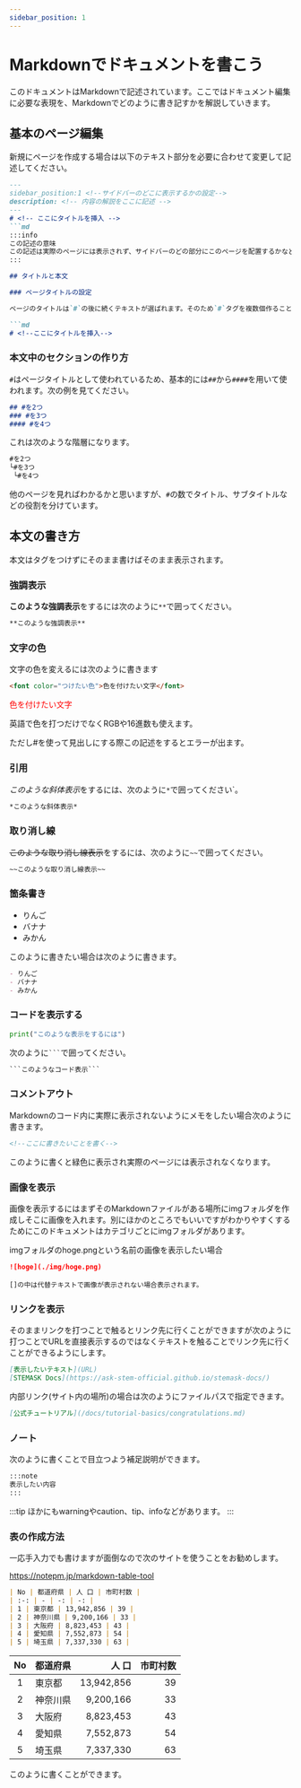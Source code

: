 ```yaml
---
sidebar_position: 1
---
```


# Markdownでドキュメントを書こう

このドキュメントはMarkdownで記述されています。ここではドキュメント編集に必要な表現を、Markdownでどのように書き記すかを解説していきます。

## 基本のページ編集

新規にページを作成する場合は以下のテキスト部分を必要に合わせて変更して記述してください。

```md
---
sidebar_position:1 <!--サイドバーのどこに表示するかの設定-->
description: <!-- 内容の解説をここに記述 -->
---
# <!-- ここにタイトルを挿入 -->
```md
:::info
この記述の意味
この記述は実際のページには表示されず、サイドバーのどの部分にこのページを配置するかなどの情報を宣言する部分です。
:::

## タイトルと本文

### ページタイトルの設定

ページのタイトルは`#`の後に続くテキストが選ばれます。そのため`#`タグを複数個作ることは望ましくないです。

```md
# <!--ここにタイトルを挿入-->
```

### 本文中のセクションの作り方

`#`はページタイトルとして使われているため、基本的には`##`から`####`を用いて使われます。次の例を見てください。

```md
## #を2つ
### #を3つ
#### #を4つ
```

これは次のような階層になります。

```md
#を2つ
└#を3つ
 └#を4つ
```

他のページを見ればわかるかと思いますが、`#`の数でタイトル、サブタイトルなどの役割を分けています。

## 本文の書き方

本文はタグをつけずにそのまま書けばそのまま表示されます。

### 強調表示

**このような強調表示**をするには次のように`**`で囲ってください。

```md
**このような強調表示**
```

### 文字の色

文字の色を変えるには次のように書きます

```md
<font color="つけたい色">色を付けたい文字</font>
```

<font color="red"> 色を付けたい文字 </font>

英語で色を打つだけでなくRGBや16進数も使えます。

ただし#を使って見出しにする際この記述をするとエラーが出ます。

### 引用

*このような斜体表示*をするには、次のように`*`で囲ってください`。

```md
*このような斜体表示*
```

### 取り消し線

~~このような取り消し線表示~~をするには、次のように`~~`で囲ってください。

```md
~~このような取り消し線表示~~
```

### 箇条書き

- りんご
- バナナ
- みかん

このように書きたい場合は次のように書きます。

```md
- りんご
- バナナ
- みかん
```

### コードを表示する

```python
print("このような表示をするには")
```

次のように` ``` `で囲ってください。

```md
```このようなコード表示```
```

### コメントアウト

Markdownのコード内に実際に表示されないようにメモをしたい場合次のように書きます。

```md
<!--ここに書きたいことを書く-->
```
このように書くと緑色に表示され実際のページには表示されなくなります。
<!--見えないぜイェイ-->

### 画像を表示

画像を表示するにはまずそのMarkdownファイルがある場所にimgフォルダを作成しそこに画像を入れます。別にほかのところでもいいですがわかりやすくするためにこのドキュメントはカテゴリごとにimgフォルダがあります。

imgフォルダのhoge.pngという名前の画像を表示したい場合

```md
![hoge](./img/hoge.png)
```

`[]の中は代替テキストで画像が表示されない場合表示されます。`

### リンクを表示

そのままリンクを打つことで触るとリンク先に行くことができますが次のように打つことでURLを直接表示するのではなくテキストを触ることでリンク先に行くことができるようにします。

```md
[表示したいテキスト](URL)
[STEMASK Docs](https://ask-stem-official.github.io/stemask-docs/)
```

内部リンク(サイト内の場所)の場合は次のようにファイルパスで指定できます。

```md
[公式チュートリアル](/docs/tutorial-basics/congratulations.md)
```

### ノート

次のように書くことで目立つよう補足説明ができます。

```md
:::note
表示したい内容
:::
```

:::tip
ほかにもwarningやcaution、tip、infoなどがあります。
:::

### 表の作成方法

一応手入力でも書けますが面倒なので次のサイトを使うことをお勧めします。

https://notepm.jp/markdown-table-tool

```md
| No | 都道府県 | 人 口 | 市町村数 |
| :-: | - | -: | -: |
| 1 | 東京都 | 13,942,856 | 39 |
| 2 | 神奈川県 | 9,200,166 | 33 |
| 3 | 大阪府 | 8,823,453 | 43 |
| 4 | 愛知県 | 7,552,873 | 54 |
| 5 | 埼玉県 | 7,337,330 | 63 |
```

| No | 都道府県 | 人 口 | 市町村数 |
| :-: | - | -: | -: |
| 1 | 東京都 | 13,942,856 | 39 |
| 2 | 神奈川県 | 9,200,166 | 33 |
| 3 | 大阪府 | 8,823,453 | 43 |
| 4 | 愛知県 | 7,552,873 | 54 |
| 5 | 埼玉県 | 7,337,330 | 63 |

このように書くことができます。
